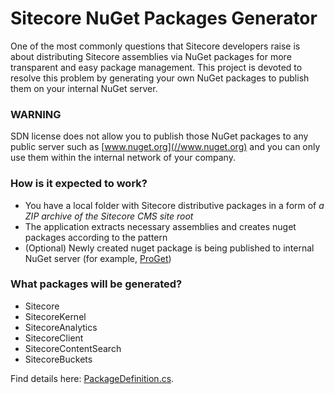 # Sitecore NuGet Packages Generator #

One of the most commonly questions that Sitecore developers raise is about distributing Sitecore assemblies via NuGet packages for more transparent and easy package management. This project is devoted to resolve this problem by generating your own NuGet packages to publish them on your internal NuGet server. 

### WARNING ###

SDN license does not allow you to publish those NuGet packages to any public server such as [www.nuget.org](//www.nuget.org) and you can only use them within the internal network of your company.

### How is it expected to work? ###

* You have a local folder with Sitecore distributive packages in a form of *a ZIP archive of the Sitecore CMS site root* 
* The application extracts necessary assemblies and creates nuget packages according to the pattern
* (Optional) Newly created nuget package is being published to internal NuGet server (for example, [ProGet](http://inedo.com/proget/overview))

### What packages will be generated? ###

* Sitecore
* SitecoreKernel
* SitecoreAnalytics
* SitecoreClient
* SitecoreContentSearch
* SitecoreBuckets

Find details here: [PackageDefinition.cs](http://alienlab.co.uk/sitecore-nuget-packages-generator/src/5a2938d45f5ce455bb98c14ec2cd08e228c7e6c0/GenerateSitecoreNuGetPackages/PackageDefinition.cs?at=master).